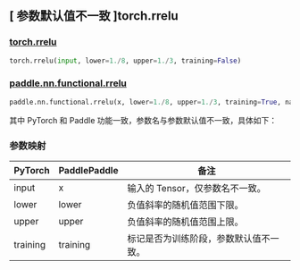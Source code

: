 ## [ 参数默认值不一致 ]torch.rrelu

### [torch.rrelu](https://pytorch.org/docs/stable/generated/torch.nn.functional.rrelu.html#torch.nn.functional.rrelu)

```python
torch.rrelu(input, lower=1./8, upper=1./3, training=False)
```

### [paddle.nn.functional.rrelu](https://www.paddlepaddle.org.cn/documentation/docs/zh/develop/api/paddle/nn/functional/rrelu_cn.html)

```python
paddle.nn.functional.rrelu(x, lower=1./8, upper=1./3, training=True, name=None)
```

其中 PyTorch 和 Paddle 功能一致，参数名与参数默认值不一致，具体如下：

### 参数映射

| PyTorch  | PaddlePaddle | 备注                                      |
| -------- | ------------ | ----------------------------------------- |
| input    | x            | 输入的 Tensor，仅参数名不一致。               |
| lower    | lower        | 负值斜率的随机值范围下限。                    |
| upper    | upper        | 负值斜率的随机值范围上限。                     |
| training | training     | 标记是否为训练阶段，参数默认值不一致。           |
